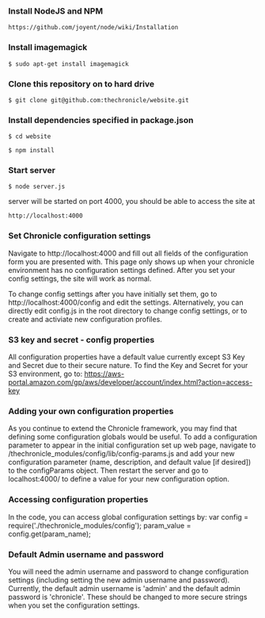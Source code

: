 ### Install NodeJS and NPM

    https://github.com/joyent/node/wiki/Installation

### Install imagemagick

    $ sudo apt-get install imagemagick

### Clone this repository on to hard drive

    $ git clone git@github.com:thechronicle/website.git

### Install dependencies specified in package.json

    $ cd website

    $ npm install

### Start server

    $ node server.js

server will be started on port 4000, you should be able to access the site at

    http://localhost:4000

### Set Chronicle configuration settings

Navigate to http://localhost:4000 and fill out all fields of the configuration form you are presented with. This page only shows up when your chronicle environment has no configuration settings defined. After you set your config settings, the site will work as normal.

To change config settings after you have initially set them, go to http://localhost:4000/config and edit the settings. Alternatively, you can directly edit config.js in the root directory to change config settings, or to create and activiate new configuration profiles.

### S3 key and secret - config properties

All configuration properties have a default value currently except S3 Key and Secret due to their secure nature. To find the Key and Secret for your S3 environment, go to: https://aws-portal.amazon.com/gp/aws/developer/account/index.html?action=access-key

### Adding your own configuration properties

As you continue to extend the Chronicle framework, you may find that defining some configuration globals would be useful. To add a configuration parameter to appear in the initial configuration set up web page, navigate to /thechronicle_modules/config/lib/config-params.js and add your new configuration parameter (name, description, and default value [if desired]) to the configParams object. Then restart the server and go to localhost:4000/ to define a value for your new configuration option.

### Accessing configuration properties

In the code, you can access global configuration settings by:
	var config = require('./thechronicle_modules/config');
	param_value = config.get(param_name);

### Default Admin username and password

You will need the admin username and password to change configuration settings (including setting the new admin username and password). Currently, the default admin username is 'admin' and the default admin password is 'chronicle'. These should be changed to more secure strings when you set the configuration settings.
